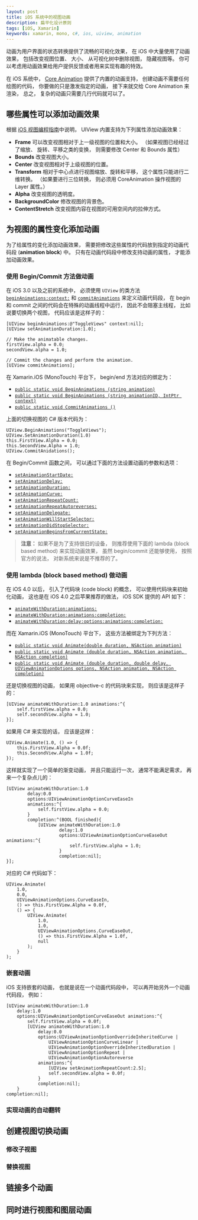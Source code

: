 ```yaml
---
layout: post
title: iOS 系统中的视图动画
description: 扁平化设计原则
tags: [iOS, Xamarin]
keywords: xamarin, mono, c#, ios, uiview, animation
---
```


动画为用户界面的状态转换提供了流畅的可视化效果， 在 iOS 中大量使用了动画效果， 包括改变视图位置、 大小、 从可视化树中删除视图， 隐藏视图等。 你可以考虑用动画效果给用户提供反馈或者用来实现有趣的特效。

在 iOS 系统中， [Core Animation][1] 提供了内置的动画支持， 创建动画不需要任何绘图的代码， 你要做的只是激发指定的动画， 接下来就交给 Core Animation 来渲染， 总之， 复杂的动画只需要几行代码就可以了。

## 哪些属性可以添加动画效果

根据 [iOS 视图编程指南][2]中说明， UIView 内置支持为下列属性添加动画效果：

- **Frame** 可以改变视图相对于上一级视图的位置和大小。 （如果视图已经经过了缩放、 旋转、平移之类的变换， 则需要修改 Center 和 Bounds 属性）
- **Bounds** 改变视图大小。
- **Center** 改变视图相对于上级视图的位置。
- **Transform** 相对于中心点进行视图缩放、旋转和平移， 这个属性只能进行二维转换。 （如果要进行三位转换， 则必须用 CoreAnimation 操作视图的 Layer 属性。）
- **Alpha** 改变视图的透明度。
- **BackgroundColor** 修改视图的背景色。
- **ContentStretch** 改变视图内容在视图的可用空间内的拉伸方式。

## 为视图的属性变化添加动画

为了给属性的变化添加动画效果， 需要把修改这些属性的代码放到指定的动画代码段 (**animation block**) 中。 只有在动画代码段中修改支持动画的属性， 才能添加动画效果。

### 使用 Begin/Commit 方法做动画

在 iOS 3.0 以及之前的系统中， 必须使用 `UIView` 的类方法 [`beginAnimations:context:`][9] 和 [`commitAnimations`][10] 来定义动画代码段， 在 begin 和 commit 之间的代码会在特殊的动画线程中运行， 因此不会阻塞主线程， 比如说要切换两个视图， 代码应该是这样子的：

    [UIView beginAnimations:@"ToggleViews" context:nil];
    [UIView setAnimationDuration:1.0];
 
    // Make the animatable changes.
    firstView.alpha = 0.0;
    secondView.alpha = 1.0;
 
    // Commit the changes and perform the animation.
    [UIView commitAnimations];

在 Xamarin.iOS (MonoTouch) 平台下， begin/end 方法对应的绑定为：

- [`public static void BeginAnimations (string animation)`][11]
- [`public static void BeginAnimations (string animationID, IntPtr context)`][12]
- [`public static void CommitAnimations ()`](13)

上面的切换视图的 C# 版本代码为：

    UIView.BeginAnimations("ToggleViews");
    UIView.SetAnimationDuration(1.0)
    this.FirstView.Alpha = 0.0;
    this.SecondView.Alpha = 1.0;
    UIView.CommitAnidations();

在 Begin/Commit 函数之间， 可以通过下面的方法设置动画的参数和选项：

- [`setAnimationStartDate:`](http://developer.apple.com/library/ios/documentation/UIKit/Reference/UIView_Class/UIView/UIView.html#//apple_ref/occ/clm/UIView/setAnimationStartDate:)
- [`setAnimationDelay:`](http://developer.apple.com/library/ios/documentation/UIKit/Reference/UIView_Class/UIView/UIView.html#//apple_ref/occ/clm/UIView/setAnimationDelay:)
- [`setAnimationDuration:`](http://developer.apple.com/library/ios/documentation/UIKit/Reference/UIView_Class/UIView/UIView.html#//apple_ref/occ/clm/UIView/setAnimationDuration:)
- [`setAnimationCurve:`](http://developer.apple.com/library/ios/documentation/UIKit/Reference/UIView_Class/UIView/UIView.html#//apple_ref/occ/clm/UIView/setAnimationCurve:)
- [`setAnimationRepeatCount:`](http://developer.apple.com/library/ios/documentation/UIKit/Reference/UIView_Class/UIView/UIView.html#//apple_ref/occ/clm/UIView/setAnimationRepeatCount:)
- [`setAnimationRepeatAutoreverses:`](http://developer.apple.com/library/ios/documentation/UIKit/Reference/UIView_Class/UIView/UIView.html#//apple_ref/occ/clm/UIView/setAnimationRepeatAutoreverses:)
- [`setAnimationDelegate:`](http://developer.apple.com/library/ios/documentation/UIKit/Reference/UIView_Class/UIView/UIView.html#//apple_ref/occ/clm/UIView/setAnimationDelegate:)
- [`setAnimationWillStartSelector:`](http://developer.apple.com/library/ios/documentation/UIKit/Reference/UIView_Class/UIView/UIView.html#//apple_ref/occ/clm/UIView/setAnimationWillStartSelector:)
- [`setAnimationDidStopSelector:`](http://developer.apple.com/library/ios/documentation/UIKit/Reference/UIView_Class/UIView/UIView.html#//apple_ref/occ/clm/UIView/setAnimationDidStopSelector:)
- [`setAnimationBeginsFromCurrentState:`](http://developer.apple.com/library/ios/documentation/UIKit/Reference/UIView_Class/UIView/UIView.html#//apple_ref/occ/clm/UIView/setAnimationBeginsFromCurrentState:)

> **注意：** 如果不是为了支持很旧的设备， 则推荐使用下面的 lambda (block based method) 来实现动画效果， 虽然 begin/commit 还能够使用， 按照官方的说法， 对新系统来说是不推荐的了。

### 使用 lambda (block based method) 做动画

在 iOS 4.0 以后， 引入了代码块 (code block) 的概念， 可以使用代码块来初始化动画， 这也是在 iOS 4.0 之后苹果推荐的做法， iOS SDK 提供的 API 如下：

- [`animateWithDuration:animations:`][3]
- [`animateWithDuration:animations:completion:`][4]
- [`animateWithDuration:delay:options:animations:completion:`][5]

而在 Xamarin.iOS (MonoTouch) 平台下， 这些方法被绑定为下列方法：

- [`public static void Animate(double duration, NSAction animation)`][6]
- [`public static void Animate (double duration, NSAction animation, NSAction completion)`][7]
- [`public static void Animate (double duration, double delay, UIViewAnimationOptions options, NSAction animation, NSAction completion)`][8]

还是切换视图的动画， 如果用 objective-c 的代码块来实现， 则应该是这样子的： 

    [UIView animateWithDuration:1.0 animations:^{
        self.firstView.alpha = 0.0;
        self.secondView.alpha = 1.0;
    }];

如果用 C# 来实现的话， 应该是这样：

    UIView.Animate(1.0, () => {
        this.FirstView.Alpha = 0.0f;
        this.SecondView.Alpha = 1.0f;
    });

这样就实现了一个简单的渐变动画， 并且只能运行一次， 通常不能满足需求， 再来一个复杂点儿的：

    [UIView animateWithDuration:1.0
            delay:0.0
            options:UIViewAnimationOptionCurveEaseIn
            animations:^{
                self.firstView.alpha = 0.0;
            }
            completion:^(BOOL finished){
                [UIView animateWithDuration:1.0
                        delay:1.0
                        options:UIViewAnimationOptionCurveEaseOut animations:^{
                            self.firstView.alpha = 1.0;
                        }
                        completion:nil];
    }];

对应的 C# 代码如下：

    UIView.Animate(
        1.0,
        0.0,
        UIViewAnimationOptions.CurveEaseIn,
        () => this.FirstView.Alpha = 0.0f,
        () => {
            UIView.Animate(
                1.0,
                1.0,
                UIViewAnimationOptions.CurveEaseOut,
                () => this.FirstView.Alpha = 1.0f,
                null
            );
        }
    );

### 嵌套动画

iOS 支持嵌套的动画， 也就是说在一个动画代码段中， 可以再开始另外一个动画代码段， 例如：

    [UIView animateWithDuration:1.0
        delay:1.0
        options:UIViewAnimationOptionCurveEaseOut animations:^{
            self.firstView.alpha = 0.0f;
            [UIView animateWithDuration:1.0	
                delay:0.0
                options:UIViewAnimationOptionOverrideInheritedCurve |
                    UIViewAnimationOptionCurveLinear |
                    UIViewAnimationOptionOverrideInheritedDuration |
                    UIViewAnimationOptionRepeat |
                    UIViewAnimationOptionAutoreverse
                animations:^{
                    [UIView setAnimationRepeatCount:2.5];
                    self.secondView.alpha = 0.0f;
                }
                completion:nil];
        }
    completion:nil];

### 实现动画的自动翻转

## 创建视图切换动画

### 修改子视图

### 替换视图

## 链接多个动画

## 同时进行视图和图层动画

[1]:https://developer.apple.com/library/ios/#documentation/Cocoa/Conceptual/CoreAnimation_guide/Introduction/Introduction.html "Core Animation"
[2]:http://developer.apple.com/library/ios/#documentation/windowsviews/conceptual/viewpg_iphoneos/animatingviews/animatingviews.html "View Programming Guide for iOS: Animations"
[3]:http://developer.apple.com/library/ios/documentation/UIKit/Reference/UIView_Class/UIView/UIView.html#//apple_ref/occ/clm/UIView/animateWithDuration:animations: "animateWithDuration:animations:"
[4]:http://developer.apple.com/library/ios/documentation/UIKit/Reference/UIView_Class/UIView/UIView.html#//apple_ref/occ/clm/UIView/animateWithDuration:animations:completion: "animateWithDuration:animations:completion:"
[5]:http://developer.apple.com/library/ios/documentation/UIKit/Reference/UIView_Class/UIView/UIView.html#//apple_ref/occ/clm/UIView/animateWithDuration:delay:options:animations:completion: "animateWithDuration:delay:options:animations:completion:"
[6]:http://iosapi.xamarin.com/?link=M%3aMonoTouch.UIKit.UIView.Animate(System.Double%2cMonoTouch.Foundation.NSAction)
[7]:http://iosapi.xamarin.com/?link=M%3aMonoTouch.UIKit.UIView.Animate(System.Double%2cMonoTouch.Foundation.NSAction%2cMonoTouch.Foundation.NSAction)
[8]:http://iosapi.xamarin.com/?link=M%3aMonoTouch.UIKit.UIView.Animate(System.Double%2cSystem.Double%2cMonoTouch.UIKit.UIViewAnimationOptions%2cMonoTouch.Foundation.NSAction%2cMonoTouch.Foundation.NSAction)
[9]:http://developer.apple.com/library/ios/documentation/UIKit/Reference/UIView_Class/UIView/UIView.html#//apple_ref/occ/clm/UIView/beginAnimations:context:
[10]:http://developer.apple.com/library/ios/documentation/UIKit/Reference/UIView_Class/UIView/UIView.html#//apple_ref/occ/clm/UIView/commitAnimations
[11]:http://iosapi.xamarin.com/?link=M%3aMonoTouch.UIKit.UIView.BeginAnimations(System.String)
[12]:http://iosapi.xamarin.com/?link=M%3aMonoTouch.UIKit.UIView.BeginAnimations(System.String%2cSystem.IntPtr)
[13]:http://iosapi.xamarin.com/?link=M%3aMonoTouch.UIKit.UIView.CommitAnimations